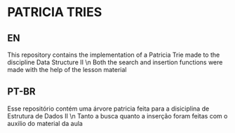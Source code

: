 # PATRICIA TRIES
## EN
This repository contains the implementation of a Patricia Trie made to the discipline Data Structure II \n
Both the search and insertion functions were made with the help of the lesson material

## PT-BR
Esse repositório contém uma árvore patricia feita para a disiciplina de Estrutura de Dados II \n
Tanto a busca quanto a inserção foram feitas com o auxilio do material da aula
